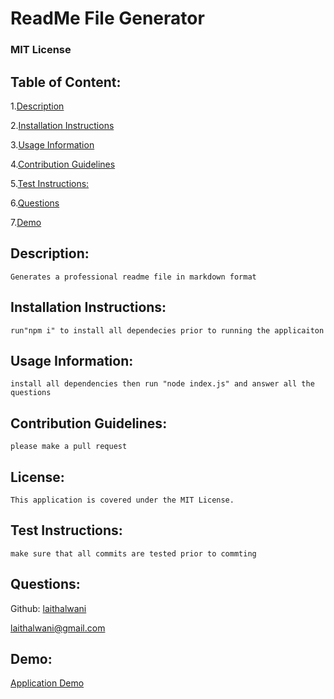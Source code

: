 # ReadMe File Generator 

### MIT License 

## Table of Content:
1.[Description](#Description)

2.[Installation Instructions](#Installation-Instructions)

3.[Usage Information](#Usage-Information)

4.[Contribution Guidelines](#Contribution-Guidelines)

5.[Test Instructions:](#Test-Instructions)

6.[Questions](#Questions)

7.[Demo](#Demo)

## Description:
    Generates a professional readme file in markdown format

## Installation Instructions:
    run"npm i" to install all dependecies prior to running the applicaiton

## Usage Information:
    install all dependencies then run "node index.js" and answer all the questions

## Contribution Guidelines:
    please make a pull request

## License:
    This application is covered under the MIT License.    

## Test Instructions:
    make sure that all commits are tested prior to commting

## Questions:
Github: [laithalwani](https://github.com/laithalwani)

laithalwani@gmail.com

## Demo:
 [Application Demo](https://youtu.be/V3al2O06yy4)
